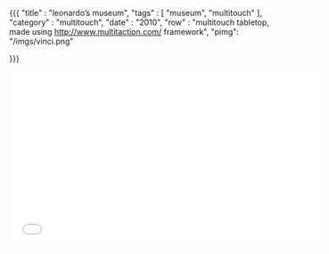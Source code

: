 {{{
    "title"    : "leonardo’s museum",
    "tags"     : [ "museum", "multitouch" ],
    "category" : "multitouch",
    "date"     : "2010",
    "row"  : "multitouch tabletop, made using http://www.multitaction.com/ framework",
    "pimg": "/imgs/vinci.png"

}}}

<iframe width="560" height="315" src="//www.youtube.com/embed/z6bxBKe6-hg" frameborder="0" allowfullscreen></iframe>